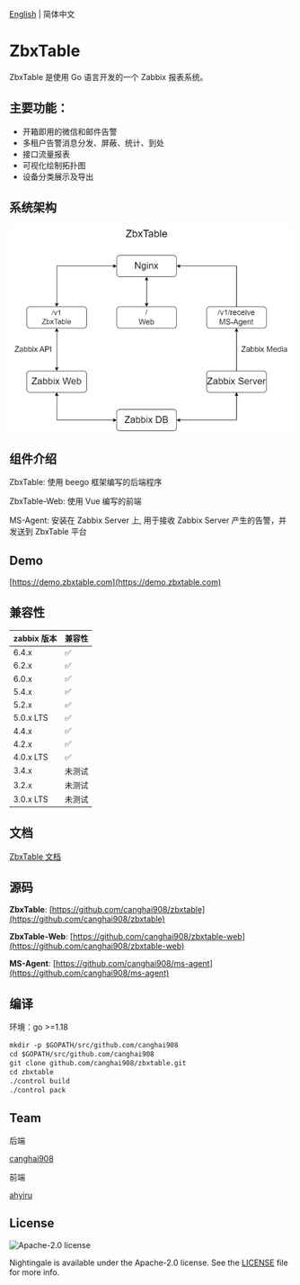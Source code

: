 [English](./README.md) | 简体中文

# ZbxTable

ZbxTable 是使用 Go 语言开发的一个 Zabbix 报表系统。

## 主要功能：

- 开箱即用的微信和邮件告警
- 多租户告警消息分发、屏蔽、统计、到处
- 接口流量报表
- 可视化绘制拓扑图
- 设备分类展示及导出

## 系统架构

![1](/zbxtable.png)

## 组件介绍

ZbxTable: 使用 beego 框架编写的后端程序

ZbxTable-Web: 使用 Vue 编写的前端

MS-Agent: 安装在 Zabbix Server 上, 用于接收 Zabbix Server 产生的告警，并发送到 ZbxTable 平台

## Demo

[https://demo.zbxtable.com](https://demo.zbxtable.com)

## 兼容性

| zabbix 版本 | 兼容性 |
|:----------| :----- |
| 6.4.x     | ✅     |
| 6.2.x     | ✅     |
| 6.0.x     | ✅     |
| 5.4.x     | ✅     |
| 5.2.x     | ✅     |
| 5.0.x LTS | ✅     |
| 4.4.x     | ✅     |
| 4.2.x     | ✅     |
| 4.0.x LTS | ✅     |
| 3.4.x     | 未测试 |
| 3.2.x     | 未测试 |
| 3.0.x LTS | 未测试 |

## 文档

[ZbxTable 文档](https://zbxtable.com)

## 源码

**ZbxTable**: [https://github.com/canghai908/zbxtable](https://github.com/canghai908/zbxtable)

**ZbxTable-Web**: [https://github.com/canghai908/zbxtable-web](https://github.com/canghai908/zbxtable-web)

**MS-Agent**: [https://github.com/canghai908/ms-agent](https://github.com/canghai908/ms-agent)

## 编译

环境：go >=1.18

```
mkdir -p $GOPATH/src/github.com/canghai908
cd $GOPATH/src/github.com/canghai908
git clone github.com/canghai908/zbxtable.git
cd zbxtable
./control build
./control pack
```

## Team

后端

[canghai908](https://github.com/canghai908)

前端

[ahyiru](https://github.com/ahyiru)

## License

<img alt="Apache-2.0 license" src="https://s3-gz01.didistatic.com/n9e-pub/image/apache.jpeg" width="128">

Nightingale is available under the Apache-2.0 license. See the [LICENSE](LICENSE) file for more info.
